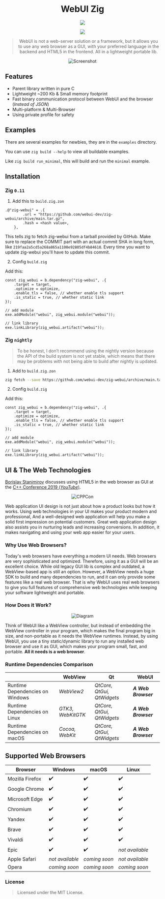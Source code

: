 <div align="center">

# WebUI Zig

<!-- [build-status]: https://img.shields.io/github/actions/workflow/status/webui-dev/go-webui/ci.yml?branch=main&style=for-the-badge&logo=V&labelColor=414868&logoColor=C0CAF5 -->

[last-commit]: https://img.shields.io/github/last-commit/webui-dev/zig-webui?style=for-the-badge&logo=github&logoColor=C0CAF5&labelColor=414868
<!-- [release-version]: https://img.shields.io/github/v/tag/webui-dev/go-webui?style=for-the-badge&logo=webtrees&logoColor=C0CAF5&labelColor=414868&color=7664C6 -->
[license]: https://img.shields.io/github/license/webui-dev/zig-webui?style=for-the-badge&logo=opensourcehardware&label=License&logoColor=C0CAF5&labelColor=414868&color=8c73cc

<!-- [![][build-status]](https://github.com/webui-dev/go-webui/actions?query=branch%3Amain) -->

[![][last-commit]](https://github.com/webui-dev/zig-webui/pulse)
<!-- [![][release-version]](https://github.com/webui-dev/go-webui/releases/latest) -->
[![][license]](https://github.com/webui-dev/zig-webui/blob/main/LICENSE)

> WebUI is not a web-server solution or a framework, but it allows you to use any web browser as a GUI, with your preferred language in the backend and HTML5 in the frontend. All in a lightweight portable lib.

![Screenshot](https://github.com/webui-dev/webui/assets/34311583/57992ef1-4f7f-4d60-8045-7b07df4088c6)

</div>

## Features

- Parent library written in pure C
- Lightweight ~200 Kb & Small memory footprint
- Fast binary communication protocol between WebUI and the browser (_Instead of JSON_)
- Multi-platform & Multi-Browser
- Using private profile for safety

## Examples

There are several examples for newbies, they are in the `examples` directory.

You can use `zig build --help` to view all buildable examples.

Like `zig build run_minimal`, this will build and run the `minimal` example.

## Installation

### Zig `0.11`

1. Add this to `build.zig.zon`

```zig
.@"zig-webui" = .{
        .url = "https://github.com/webui-dev/zig-webui/archive/main.tar.gz",
        .hash = <hash value>,
    },
```

This tells zig to fetch zig-webui from a tarball provided by GitHub. Make sure to replace the COMMIT part with an actual commit SHA in long form, like `219faa2a5cd5a268a865a1100e92805df4b84610`. Every time you want to update zig-webui you'll have to update this commit.

2. Config `build.zig`

Add this:

```zig
const zig_webui = b.dependency("zig-webui", .{
    .target = target,
    .optimize = optimize,
    .enable_tls = false, // whether enable tls support
    .is_static = true, // whether static link
});

// add module
exe.addModule("webui", zig_webui.module("webui"));

// link library
exe.linkLibrary(zig_webui.artifact("webui"));
```

### Zig `nightly`

> To be honest, I don’t recommend using the nightly version because the API of the build system is not yet stable, which means that there may be problems with not being able to build after nightly is updated.

1. Add to `build.zig.zon`

```sh
zig fetch --save https://github.com/webui-dev/zig-webui/archive/main.tar.gz
```

2. Config `build.zig`

Add this:

```zig
const zig_webui = b.dependency("zig-webui", .{
    .target = target,
    .optimize = optimize,
    .enable_tls = false, // whether enable tls support
    .is_static = true, // whether static link
});

// add module
exe.addModule("webui", zig_webui.module("webui"));

// link library
exe.linkLibrary(zig_webui.artifact("webui"));
```


## UI & The Web Technologies

[Borislav Stanimirov](https://ibob.bg/) discusses using HTML5 in the web browser as GUI at the [C++ Conference 2019 (_YouTube_)](https://www.youtube.com/watch?v=bbbcZd4cuxg).

<!-- <div align="center">
  <a href="https://www.youtube.com/watch?v=bbbcZd4cuxg"><img src="https://img.youtube.com/vi/bbbcZd4cuxg/0.jpg" alt="Embrace Modern Technology: Using HTML 5 for GUI in C++ - Borislav Stanimirov - CppCon 2019"></a>
</div> -->

<div align="center">

![CPPCon](https://github.com/webui-dev/webui/assets/34311583/4e830caa-4ca0-44ff-825f-7cd6d94083c8)

</div>

Web application UI design is not just about how a product looks but how it works. Using web technologies in your UI makes your product modern and professional, And a well-designed web application will help you make a solid first impression on potential customers. Great web application design also assists you in nurturing leads and increasing conversions. In addition, it makes navigating and using your web app easier for your users.

### Why Use Web Browsers?

Today's web browsers have everything a modern UI needs. Web browsers are very sophisticated and optimized. Therefore, using it as a GUI will be an excellent choice. While old legacy GUI lib is complex and outdated, a WebView-based app is still an option. However, a WebView needs a huge SDK to build and many dependencies to run, and it can only provide some features like a real web browser. That is why WebUI uses real web browsers to give you full features of comprehensive web technologies while keeping your software lightweight and portable.

### How Does it Work?

<div align="center">

![Diagram](https://github.com/ttytm/webui/assets/34311583/dbde3573-3161-421e-925c-392a39f45ab3)

</div>

Think of WebUI like a WebView controller, but instead of embedding the WebView controller in your program, which makes the final program big in size, and non-portable as it needs the WebView runtimes. Instead, by using WebUI, you use a tiny static/dynamic library to run any installed web browser and use it as GUI, which makes your program small, fast, and portable. **All it needs is a web browser**.

### Runtime Dependencies Comparison

|                                 | WebView           | Qt                         | WebUI               |
| ------------------------------- | ----------------- | -------------------------- | ------------------- |
| Runtime Dependencies on Windows | _WebView2_        | _QtCore, QtGui, QtWidgets_ | **_A Web Browser_** |
| Runtime Dependencies on Linux   | _GTK3, WebKitGTK_ | _QtCore, QtGui, QtWidgets_ | **_A Web Browser_** |
| Runtime Dependencies on macOS   | _Cocoa, WebKit_   | _QtCore, QtGui, QtWidgets_ | **_A Web Browser_** |

## Supported Web Browsers

| Browser         | Windows         | macOS         | Linux           |
| --------------- | --------------- | ------------- | --------------- |
| Mozilla Firefox | ✔️              | ✔️            | ✔️              |
| Google Chrome   | ✔️              | ✔️            | ✔️              |
| Microsoft Edge  | ✔️              | ✔️            | ✔️              |
| Chromium        | ✔️              | ✔️            | ✔️              |
| Yandex          | ✔️              | ✔️            | ✔️              |
| Brave           | ✔️              | ✔️            | ✔️              |
| Vivaldi         | ✔️              | ✔️            | ✔️              |
| Epic            | ✔️              | ✔️            | _not available_ |
| Apple Safari    | _not available_ | _coming soon_ | _not available_ |
| Opera           | _coming soon_   | _coming soon_ | _coming soon_   |

### License

> Licensed under the MIT License.
